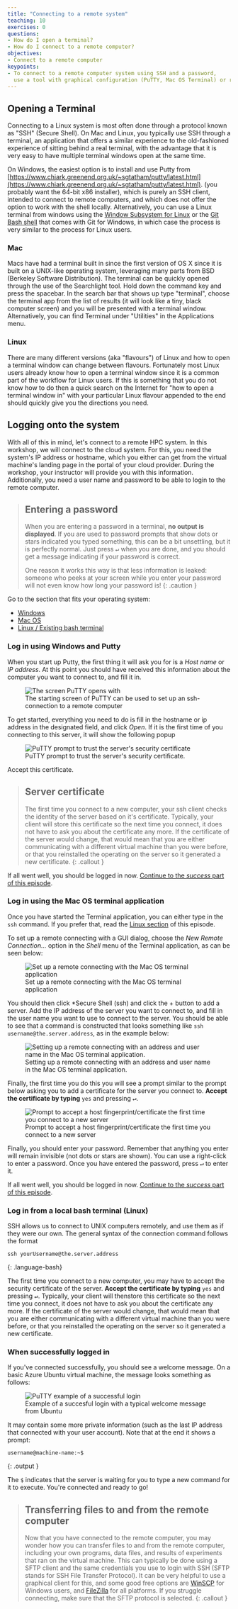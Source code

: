 ```yaml
---
title: "Connecting to a remote system"
teaching: 10
exercises: 0
questions:
- How do I open a terminal?
- How do I connect to a remote computer?
objectives:
- Connect to a remote computer
keypoints:
- To connect to a remote computer system using SSH and a password,
  use a tool with graphical configuration (PuTTY, Mac OS Terminal) or run `ssh yourUsername@remote.computer.address` in an existing bash command line.
---
```


## Opening a Terminal

Connecting to a Linux system is most often done through a protocol known as "SSH"
(Secure Shell). On Mac and Linux, you typically use SSH through a terminal, an
application that offers a similar experience to the old-fashioned experience of
sitting behind a real terminal, with the advantage that it is very easy to have
multiple terminal windows open at the same time.

On Windows, the easiest option is to install and use Putty from
[https://www.chiark.greenend.org.uk/~sgtatham/putty/latest.html](https://www.chiark.greenend.org.uk/~sgtatham/putty/latest.html). 
(you probably want the 64-bit x86 installer), which is purely an SSH client,
intended to connect to remote computers, and which does not offer the option
to work with the shell locally. Alternatively, you can use
a Linux terminal from windows using the [Window Subsystem for Linux](https://docs.microsoft.com/en-us/windows/wsl/)
or the [Git Bash shell](https://gitforwindows.org/) that comes with
Git for Windows, in which case the process is very similar to the process
for Linux users.

### Mac

Macs have had a terminal built in since the first version of OS X since it is
built on a UNIX-like operating system, leveraging many parts from BSD (Berkeley
Software Distribution). The terminal can be quickly opened through the use of
the Searchlight tool. Hold down the command key and press the spacebar. In the
search bar that shows up type "terminal", choose the terminal app from the list
of results (it will look like a tiny, black computer screen) and you will be
presented with a terminal window. Alternatively, you can find Terminal under
"Utilities" in the Applications menu.

### Linux

There are many different versions (aka "flavours") of Linux and how to open a
terminal window can change between flavours. Fortunately most Linux users
already know how to open a terminal window since it is a common part of the
workflow for Linux users. If this is something that you do not know how to do
then a quick search on the Internet for "how to open a terminal window in" with
your particular Linux flavour appended to the end should quickly give you the
directions you need.

## Logging onto the system

With all of this in mind, let's connect to a remote HPC system. In this
workshop, we will connect to the cloud system. For this, you need the system's
IP address or hostname, which you either can get from the virtual machine's landing page
in the portal of your cloud provider. During the workshop, your instructor will
provide you with this information. Additionally, you need a user name and password
to be able to login to the remote computer.

> ## Entering a password
>
> When you are entering a password in a terminal,
> **no output is displayed**. If you are used to password prompts
> that show dots or stars indicated you typed something, this
> can be a bit unsettling, but it is perfectly normal. Just press
> <kbd>&crarr;</kbd> when you are done, and you should get a message
> indicating if your password is correct.
>
> One reason it works this way is that less information is leaked:
> someone who peeks at your screen while you enter your password
> will not even know how long your password is!
{: .caution }

Go to the section that fits your operating system:

* <a href="#windows">Windows</a>
* <a href="#macos">Mac OS</a>
* <a href="#linux">Linux / Existing bash terminal</a>


### Log in using Windows and Putty <a name="windows"></a>

When you start up Putty, the first thing it will ask you for is a
*Host name* or *IP address*. At this point you should have received
this information about the computer you want to connect to, and fill
it in.

<figure>
    <img src="../fig/putty-connect-1.png" alt="The screen PuTTY opens with">
    <figcaption>The starting screen of PuTTY can be used to set up an ssh-connection to a remote computer</figcaption>
</figure>

To get started, everything you need to do is fill in the hostname or 
ip address in the designated field, and click *Open*. If it is the first time of you connecting to this server, it will show the following
popup

<figure>
    <img src="../fig/putty-connect-2.png" alt="PuTTY prompt to trust the server's security certificate">
    <figcaption>PuTTY prompt to trust the server's security certificate.</figcaption>
</figure>

Accept this certificate.

> ## Server certificate
>
> The first time you connect to a new computer, your ssh client checks 
> the identity of the server based on it's certificate.
> Typically, your client will store this certificate so the next time
> you connect, it does not have to ask you about the certificate any
> more. If the certificate of the server would change,
> that would mean that you are either communicating with a different 
> virtual machine than you were before, or that you reinstalled the 
> operating on the server so it generated a new certificate.
{: .callout }

If all went well, you should be logged in now. <a href="#success">Continue to the *success* part of this episode</a>.

### Log in using the Mac OS terminal application <a name="macos"></a>

Once you have started the Terminal application, you can either type in
the `ssh` command. If you prefer that, read the <a href="#terminal">Linux section</a> of this episode.

To set up a remote connecting with a GUI dialog, choose the
*New Remote Connection...* option in the *Shell* menu of the Terminal
application, as can be seen below:

<figure>
    <img src="../fig/macos-terminal-1.png" alt="Set up a remote connecting with the Mac OS terminal application">
    <figcaption>Set up a remote connecting with the Mac OS terminal application</figcaption>
</figure>

You should then click *Secure Shell (ssh) and click the + button to add a server. Add the IP address of the server you want to connect to, and fill in the user name you want to use to connect to the server. You should be able to see that a command is constructed that looks something like `ssh username@the.server.address`, as in the example below:

<figure>
    <img src="../fig/macos-terminal-2.png" alt="Setting up a remote connecting with an address and user name in the Mac OS terminal application.">
    <figcaption>Setting up a remote connecting with an address and user name in the Mac OS terminal application.</figcaption>
</figure>

Finally, the first time you do this you will see a prompt similar to the prompt below asking you to add a certificate for the server you connect to. **Accept the certificate by typing** `yes` and pressing <kbd>&crarr;</kbd>.

<figure>
    <img src="../fig/macos-terminal-3.png" alt="Prompt to accept a host fingerprint/certificate the first time  you connect to a new server">
    <figcaption>Prompt to accept a host fingerprint/certificate the first time you connect to a new server</figcaption>
</figure>

Finally, you should enter your password. Remember that anything you enter will remain invisible (not dots or stars are shown). You can use a right-click to enter a password. Once you have entered the password, press <kbd>&crarr;</kbd> to enter it.

If all went well, you should be logged in now. <a href="#success">Continue to the *success* part of this episode</a>.

### Log in from a local bash terminal (Linux) <a name="linux"></a>

SSH allows us to connect to UNIX computers remotely, and use them as if they
were our own. The general syntax of the connection command follows the format

```
ssh yourUsername@the.server.address
```
{: .language-bash}

The first time you connect to a new computer, you may have to accept the
security certificate of the server. **Accept the certificate by typing** `yes` and pressing <kbd>&crarr;</kbd>. Typically, your client will thenstore this
certificate so the next time you connect, it does not have to ask you about
the certificate any more. If the certificate of the server would change,
that would mean that you are either communicating with a different virtual machine
than you were before, or that you reinstalled the operating on the server
so it generated a new certificate.

### When successfully logged in <a name="success"></a>

If you've connected successfully, you should see a welcome message.
On a basic Azure Ubuntu virtual machine, the message looks something
as follows: 

<figure>
    <img src="../fig/putty-connect-3.png" alt="PuTTY example of a successful login">
    <figcaption>Example of a succesful login with a typical welcome message from Ubuntu</figcaption>
</figure>

It may contain some more private information (such as the
last IP address that connected with your user account). Note that at the end it shows a prompt:

```
username@machine-name:~$
```
{: .output }

The `$` indicates that the server is waiting for you to type a new command for it to execute. You're connected and ready to go!


> ## Transferring files to and from the remote computer
>
> Now that you have connected to the remote computer, you may wonder how
> you can transfer files to and from the remote computer, including your
> own programs, data files, and results of experiments that ran on the
> virtual machine. This can typically be done using a SFTP client and
> the same credentials you use to login with SSH (SFTP stands for 
> SSH File Transfer Protocol). It can be very helpful to use a
> graphical client for this, and some good free options are
> [WinSCP](https://winscp.net) for Windows users, and 
> [FileZilla](https://filezilla-project.org/) for all platforms.
> If you struggle connecting, make sure that the SFTP protocol is
> selected.
{: .callout }